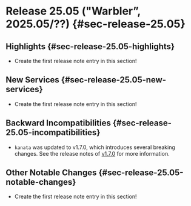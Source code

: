 # Release 25.05 ("Warbler”, 2025.05/??) {#sec-release-25.05}

<!-- To avoid merge conflicts, consider adding your item at an arbitrary place in the list instead. -->

## Highlights {#sec-release-25.05-highlights}

- Create the first release note entry in this section!

## New Services {#sec-release-25.05-new-services}

- Create the first release note entry in this section!

## Backward Incompatibilities {#sec-release-25.05-incompatibilities}

- `kanata` was updated to v1.7.0, which introduces several breaking changes.
  See the release notes of
  [v1.7.0](https://github.com/jtroo/kanata/releases/tag/v1.7.0)
  for more information.

## Other Notable Changes {#sec-release-25.05-notable-changes}

- Create the first release note entry in this section!

<!-- To avoid merge conflicts, consider adding your item at an arbitrary place in the list instead. -->
